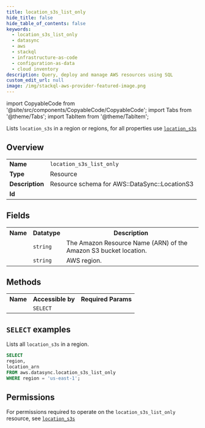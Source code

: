 ```yaml
---
title: location_s3s_list_only
hide_title: false
hide_table_of_contents: false
keywords:
  - location_s3s_list_only
  - datasync
  - aws
  - stackql
  - infrastructure-as-code
  - configuration-as-data
  - cloud inventory
description: Query, deploy and manage AWS resources using SQL
custom_edit_url: null
image: /img/stackql-aws-provider-featured-image.png
---
```


import CopyableCode from '@site/src/components/CopyableCode/CopyableCode';
import Tabs from '@theme/Tabs';
import TabItem from '@theme/TabItem';

Lists <code>location_s3s</code> in a region or regions, for all properties use <a href="/services/serviceName/location_s3s/"><code>location_s3s</code></a>

## Overview
<table>
<tbody>
<tr><td><b>Name</b></td><td><code>location_s3s_list_only</code></td></tr>
<tr><td><b>Type</b></td><td>Resource</td></tr>
<tr><td><b>Description</b></td><td>Resource schema for AWS::DataSync::LocationS3</td></tr>
<tr><td><b>Id</b></td><td><CopyableCode code="aws.datasync.location_s3s_list_only" /></td></tr>
</tbody>
</table>

## Fields
<table>
<tbody>
<tr><th>Name</th><th>Datatype</th><th>Description</th></tr><tr><td><CopyableCode code="location_arn" /></td><td><code>string</code></td><td>The Amazon Resource Name (ARN) of the Amazon S3 bucket location.</td></tr>
<tr><td><CopyableCode code="region" /></td><td><code>string</code></td><td>AWS region.</td></tr>
</tbody>
</table>

## Methods

<table>
<tbody>
  <tr>
    <th>Name</th>
    <th>Accessible by</th>
    <th>Required Params</th>
  </tr>
  <tr>
    <td><CopyableCode code="list_resources" /></td>
    <td><code>SELECT</code></td>
    <td><CopyableCode code="region" /></td>
  </tr>
</tbody>
</table>

## `SELECT` examples
Lists all <code>location_s3s</code> in a region.
```sql
SELECT
region,
location_arn
FROM aws.datasync.location_s3s_list_only
WHERE region = 'us-east-1';
```


## Permissions

For permissions required to operate on the <code>location_s3s_list_only</code> resource, see <a href="/services/datasync/location_s3s/#permissions"><code>location_s3s</code></a>


